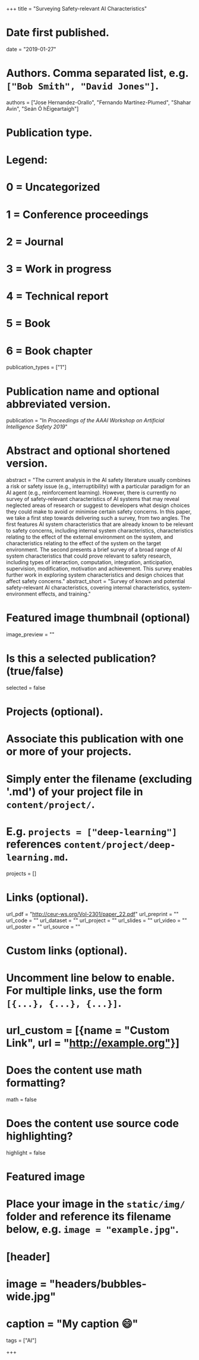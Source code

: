 +++
title = "Surveying Safety-relevant AI Characteristics"

# Date first published.
date = "2019-01-27"

# Authors. Comma separated list, e.g. `["Bob Smith", "David Jones"]`.
authors = ["Jose Hernandez-Orallo", "Fernando Martínez-Plumed", "Shahar Avin", "Seán Ó hÉigeartaigh"]

# Publication type.
# Legend:
# 0 = Uncategorized
# 1 = Conference proceedings
# 2 = Journal
# 3 = Work in progress
# 4 = Technical report
# 5 = Book
# 6 = Book chapter
publication_types = ["1"]

# Publication name and optional abbreviated version.
publication = "In *Proceedings of the AAAI Workshop on Artificial Intelligence Safety 2019*"

# Abstract and optional shortened version.
abstract = "The current analysis in the AI safety literature usually combines a risk or safety issue (e.g., interruptibility) with a particular paradigm for an AI agent (e.g., reinforcement learning). However, there is currently no survey of safety-relevant characteristics of AI systems that may reveal neglected areas of research or suggest to developers what design choices they could make to avoid or minimise certain safety concerns. In this paper, we take a first step towards delivering such a survey, from two angles. The first features AI system characteristics that are already known to be relevant to safety concerns, including internal system characteristics, characteristics relating to the effect of the external environment on the system, and characteristics relating to the effect of the system on the target environment. The second presents a brief survey of a broad range of AI system characteristics that could prove relevant to safety research, including types of interaction, computation, integration, anticipation, supervision, modification, motivation and achievement. This survey enables further work in exploring system characteristics and design choices that affect safety concerns."
abstract_short = "Survey of known and potential safety-relevant AI characteristics, covering internal characteristics, system-environment effects, and training."

# Featured image thumbnail (optional)
image_preview = ""

# Is this a selected publication? (true/false)
selected = false

# Projects (optional).
#   Associate this publication with one or more of your projects.
#   Simply enter the filename (excluding '.md') of your project file in `content/project/`.
#   E.g. `projects = ["deep-learning"]` references `content/project/deep-learning.md`.
projects = []

# Links (optional).
url_pdf = "http://ceur-ws.org/Vol-2301/paper_22.pdf"
url_preprint = ""
url_code = ""
url_dataset = ""
url_project = ""
url_slides = ""
url_video = ""
url_poster = ""
url_source = ""

# Custom links (optional).
#   Uncomment line below to enable. For multiple links, use the form `[{...}, {...}, {...}]`.
# url_custom = [{name = "Custom Link", url = "http://example.org"}]

# Does the content use math formatting?
math = false

# Does the content use source code highlighting?
highlight = false

# Featured image
# Place your image in the `static/img/` folder and reference its filename below, e.g. `image = "example.jpg"`.
# [header]
# image = "headers/bubbles-wide.jpg"
# caption = "My caption 😄"

tags = ["AI"]

+++


